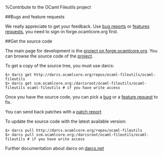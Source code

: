 %Contribute to the OCaml Fileutils project

##Bugs and feature requests

We really appreciate to get your feedback. Use [bug reports][] or
[features requests][], you need to sign-in forge.ocamlcore.org first.

  [bug reports]: https://forge.ocamlcore.org/tracker/?func=add&group_id=128&atid=589
  [features requests]: https://forge.ocamlcore.org/tracker/?atid=592&group_id=128&func=add

##Get the source code

The main page for development is the [project on forge.ocamlcore.org][].
You can browse the source code of the [project][].

  [project on forge.ocamlcore.org]: http://forge.ocamlcore.org/projects/ocaml-fileutils
  [project]: http://darcs.ocamlcore.org/cgi-bin/darcsweb.cgi?r=ocaml-fileutils;a=summary

To get a copy of the source tree, you must use darcs:

    $> darcs get http://darcs.ocamlcore.org/repos/ocaml-fileutils/ocaml-fileutils
    $> darcs get scm.ocamlcore.org:/darcsroot/ocaml-fileutils/ocaml-fileutils ocaml-fileutils # if you have write access

Once you have the source code, you can pick a [bug][] or a [feature request][] to fix.

  [bug]: https://forge.ocamlcore.org/tracker/?func=browse&group_id=128&atid=589
  [feature request]: https://forge.ocamlcore.org/tracker/?atid=592&group_id=128&func=browse

You can send back patches with a [patch report][]

  [patch report]: https://forge.ocamlcore.org/tracker/?func=add&group_id=128&atid=591


To update the source code with the latest available version:

    $> darcs pull http://darcs.ocamlcore.org/repos/ocaml-fileutils
    $> darcs pull scm.ocamlcore.org:/darcsroot/ocaml-fileutils/ocaml-fileutils # if you have write access

Further documentation about darcs on [darcs.net](http://darcs.net/manual/)

